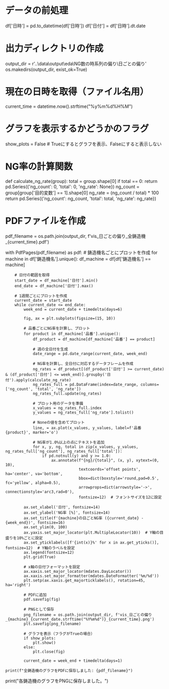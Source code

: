 # データの前処理
df['日時'] = pd.to_datetime(df['日時'])
df['日付'] = df['日時'].dt.date

# 出力ディレクトリの作成
output_dir = r'..\data\output\eda\NG数の時系列の偏り\日ごとの偏り'
os.makedirs(output_dir, exist_ok=True)

# 現在の日時を取得（ファイル名用）
current_time = datetime.now().strftime("%y%m%d%H%M")

# グラフを表示するかどうかのフラグ
show_plots = False  # Trueにするとグラフを表示、Falseにすると表示しない

# NG率の計算関数
def calculate_ng_rate(group):
    total = group.shape[0]
    if total == 0:
        return pd.Series({'ng_count': 0, 'total': 0, 'ng_rate': None})
    ng_count = group[group['目的変数'] == 1].shape[0]
    ng_rate = (ng_count / total) * 100
    return pd.Series({'ng_count': ng_count, 'total': total, 'ng_rate': ng_rate})

# PDFファイルを作成
pdf_filename = os.path.join(output_dir, f'vis_日ごとの偏り_全鋳造機_{current_time}.pdf')

with PdfPages(pdf_filename) as pdf:
    # 鋳造機名ごとにプロットを作成
    for machine in df['鋳造機名'].unique():
        df_machine = df[df['鋳造機名'] == machine]
        
        # 日付の範囲を取得
        start_date = df_machine['日付'].min()
        end_date = df_machine['日付'].max()
        
        # 1週間ごとにプロットを作成
        current_date = start_date
        while current_date <= end_date:
            week_end = current_date + timedelta(days=6)
            
            fig, ax = plt.subplots(figsize=(15, 10))
            
            # 品番ごとにNG率を計算し、プロット
            for product in df_machine['品番'].unique():
                df_product = df_machine[df_machine['品番'] == product]
                
                # 週の全日付を生成
                date_range = pd.date_range(current_date, week_end)
                
                # NG率を計算し、全日付に対応するデータフレームを作成
                ng_rates = df_product[(df_product['日付'] >= current_date) & (df_product['日付'] <= week_end)].groupby('日付').apply(calculate_ng_rate)
                ng_rates_full = pd.DataFrame(index=date_range, columns=['ng_count', 'total', 'ng_rate'])
                ng_rates_full.update(ng_rates)
                
                # プロット用のデータを準備
                x_values = ng_rates_full.index
                y_values = ng_rates_full['ng_rate'].tolist()
                
                # Noneの値を含めてプロット
                line, = ax.plot(x_values, y_values, label=f'品番 {product}', marker='o')
                
                # NG率が1.0%以上の点にテキストを追加
                for x, y, ng, total in zip(x_values, y_values, ng_rates_full['ng_count'], ng_rates_full['total']):
                    if pd.notnull(y) and y >= 1.0:
                        ax.annotate(f"{ng}/{total}", (x, y), xytext=(0, 10), 
                                    textcoords='offset points', ha='center', va='bottom',
                                    bbox=dict(boxstyle='round,pad=0.5', fc='yellow', alpha=0.5),
                                    arrowprops=dict(arrowstyle='->', connectionstyle='arc3,rad=0'),
                                    fontsize=12)  # フォントサイズを12に設定
            
            ax.set_xlabel('日付', fontsize=14)
            ax.set_ylabel('NG率 [%]', fontsize=14)
            ax.set_title(f'{machine}の日ごとNG率 ({current_date} - {week_end})', fontsize=16)
            ax.set_ylim(0, 100)
            ax.yaxis.set_major_locator(plt.MultipleLocator(10))  # Y軸の目盛りを10%ごとに設定
            ax.set_yticklabels([f'{int(x)}%' for x in ax.get_yticks()], fontsize=12)  # Y軸のラベルを設定
            ax.legend(fontsize=12)
            plt.grid(True)
            
            # x軸の日付フォーマットを設定
            ax.xaxis.set_major_locator(mdates.DayLocator())
            ax.xaxis.set_major_formatter(mdates.DateFormatter('%m/%d'))
            plt.setp(ax.xaxis.get_majorticklabels(), rotation=45, ha='right')
            
            # PDFに追加
            pdf.savefig(fig)
            
            # PNGとして保存
            png_filename = os.path.join(output_dir, f'vis_日ごとの偏り_{machine}_{current_date.strftime("%Y%m%d")}_{current_time}.png')
            plt.savefig(png_filename)
            
            # グラフを表示（フラグがTrueの場合）
            if show_plots:
                plt.show()
            else:
                plt.close(fig)
            
            current_date = week_end + timedelta(days=1)
    
    print(f"全鋳造機のグラフをPDFに保存しました: {pdf_filename}")

print("各鋳造機のグラフをPNGに保存しました。")
